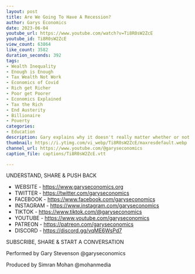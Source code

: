 ```yaml
---
layout: post
title: Are We Going To Have A Recession?
author: Garys Economics
date: 2023-06-04
youtube_url: https://www.youtube.com/watch?v=Ti8R0sW2ZcE
youtube_id: Ti8R0sW2ZcE
view_count: 63864
like_count: 3582
duration_seconds: 392
tags:
- Wealth Inequality
- Enough is Enough
- Tax Wealth Not Work
- Economics of Covid
- Rich get Richer
- Poor get Poorer
- Economics Explained
- Tax the Rich
- End Austerity
- Billionaire
- Poverty
categories:
- Education
description: Gary explains why it doesn't really matter whether or not the UK is deemed to be in Recession in light of the recent IMF report (International Monetary Fund)
thumbnail: https://i.ytimg.com/vi_webp/Ti8R0sW2ZcE/maxresdefault.webp
channel_url: https://www.youtube.com/@garyseconomics
caption_file: captions/Ti8R0sW2ZcE.vtt

---
```


UNDERSTAND, SHARE & PUSH BACK

- WEBSITE - https://www.garyseconomics.org
- TWITTER  - https://twitter.com/garyseconomics
- FACEBOOK - https://www.facebook.com/garyseconomics
- INSTAGRAM  - https://www.instagram.com/garyseconomics
- TIKTOK - https://www.tiktok.com/@garyseconomics
- YOUTUBE -  https://www.youtube.com/garyseconomics
- PATREON - https://patreon.com/garyseconomics
- DISCORD - https://discord.gg/vqME6WsPd7

SUBSCRIBE, SHARE & START A CONVERSATION

Performed by Gary Stevenson
@garyseconomics

Produced by Simran Mohan
@mohanmedia
